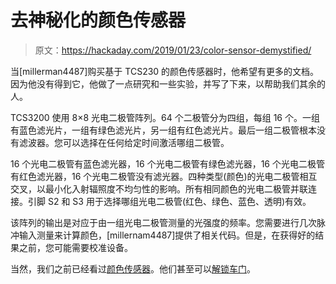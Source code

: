 # 去神秘化的颜色传感器

> 原文：<https://hackaday.com/2019/01/23/color-sensor-demystified/>

当[millerman4487]购买基于 TCS230 的颜色传感器时，他希望有更多的文档。因为他没有得到它，他做了一点研究和一些实验，并写了下来，以帮助我们其余的人。

TCS3200 使用 8×8 光电二极管阵列。64 个二极管分为四组，每组 16 个。一组有蓝色滤光片，一组有绿色滤光片，另一组有红色滤光片。最后一组二极管根本没有滤波器。您可以选择在任何给定时间激活哪组二极管。

16 个光电二极管有蓝色滤光器，16 个光电二极管有绿色滤光器，16 个光电二极管有红色滤光器，16 个光电二极管没有滤光器。四种类型(颜色)的光电二极管相互交叉，以最小化入射辐照度不均匀性的影响。所有相同颜色的光电二极管并联连接。引脚 S2 和 S3 用于选择哪组光电二极管(红色、绿色、蓝色、透明)有效。

该阵列的输出是对应于由一组光电二极管测量的光强度的频率。您需要进行几次脉冲输入测量来计算颜色，[millernam4487]提供了相关代码。但是，在获得好的结果之前，您可能需要校准设备。

当然，我们之前已经看过[颜色传感器](https://hackaday.com/2012/05/19/building-a-color-sensor-using-luminosity/)。他们甚至可以[解锁车门](https://hackaday.com/2018/03/09/color-coded-key-opens-doors-opportunities/)。